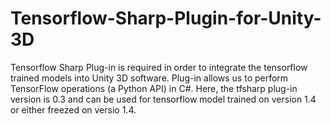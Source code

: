 # Tensorflow-Sharp-Plugin-for-Unity-3D

Tensorflow Sharp Plug-in is required in order to integrate the tensorflow trained models into Unity 3D software. Plug-in allows us to perform TensorFlow operations (a Python API) in C#. Here, the tfsharp plug-in version is 0.3 and can be used for tensorflow model trained on version 1.4 or either freezed on versio 1.4.
